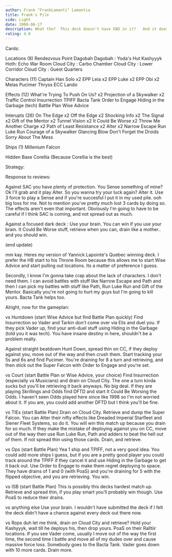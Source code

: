 ```yaml
---
author: Frank "FrankLamanti" Lamantia
title: Frank's Pile
side: Light
date: 2000-06-17
description: What the?  This deck doesn't have EBO in it?	And it doesn't suck?
rating: 4.0
---
```

Cards: 

Locations (8)
Rendezvous Point
Dagobah
Dagobah : Yoda's Hut
Kashyyyk
Hoth: Echo War Room
Cloud City : Carbo Chamber
Cloud City : Lower Corridor
Cloud City : Guest Quarters

Characters (11)
Captain Han Solo x2
EPP Leia x2
EPP Luke x2
EPP Obi x2
Melas
Pucimer Thryss
ECC Lando

Effects (12)
What're Trying To Push On Us? x2
Projection of a Skywalker x2
Traffic Control
Insurrection
TPIFF
Bacta Tank
Order to Engage
Hiding in the Garbage (tech)
Battle Plan
Wise Advice

Interupts (26)
On The Edge x2
Off the Edge x2
Shocking Info x2
The Signal x2
Gift of the Mentor x2
Tunnel Vision x2
It Could Be Worse x2
Throw Me Another Charge x2
Path of Least Resistance x2
Alter x2
Narrow Escape
Run Luke Run
Courage of a Skywalker
Glancing Blow
Don't Forget the Droids
Sorry About The Mess

Ships (1)
Millenium Falcon

Hidden Base
Corellia (Because Corellia is the best)

Strategy: 

Response to reviews:

Against SAC you have plenty of protection.  You Sense something of mine?  Ok I'll grab and it play Alter.  So you wanna try your luck again?  Alter it.  Use 3 force to play a Sense and if you're succesful I put it in my used pile.  ooh big loss for me.	Not to mention you've pretty much lost 3 cards by doing so.  The effects aren't even that important.	Obviously I'm going to have to be careful if I think SAC is coming, and not spread out as much.

Against a focused dark deck : Use your brain.  You can win if you use your brain.  It Could Be Worse stuff, retrieve when you can, drain like a mother.. and you should win.

(end update)

mm kay.  Heres my version of Yannick Lapointe's Quebec winning deck.  I prefer the HB start to his Throne Room because this allows me to start Wise Advice and start pulling out locations.  Its a matter of preference I guess.

Secondly, I know I'm gonna take crap about the lack of characters.  I don't need them.  I can avoid battles with stuff like Narrow Escape and Path and then I can pick my battles with stuff like Path, Run Luke Run and Gift of the Mentor.	Basically you're not going to hurt my guys but I'm going to kill yours.  Bacta Tank helps too.

Alright, now for the gameplan:

vs Huntdown (start Wise Advice but find Battle Plan quickly)
Find Insurrection so Vader and Tarkin don't come over via Elis and duel you.  If they pick Vader up, find your anti-duel stuff using Hiding in the Garbage (told you it was tech).  You have insane destiny in here, shouldn't be a problem really.

Against straight beatdown Hunt Down, spread thin on CC, if they deploy against you, move out of the way and then crush them.  Start tracking your 5s and 6s and find Pucimer.  You're draining for 8 a turn and retrieving, and then stick out the Super Falcon with Order to Engage and you're set.

vs Court (start Battle Plan or Wise Advice, your choice)
Find Insurrection (especially vs Musicians) and drain on Cloud City.  The one a turn kinda sucks but you'll be retrieving it back anyways.  No big deal.  If they are playing Skrillings and Odds find DFTD and start It Could Be Worsing the Odds.  I haven't seen Odds played here since like 1998 so I'm not worried about it.  If you are, you could add another DFTD but I think you'll be fine.

vs TIEs (start Battle Plan)
Drain on Cloud City.  Retrieve and dump the Super Falcon.  You can Alter their nifty effects like Dreaded Imperial Starfleet and Siener Fleet Systems, so do it.  You will win this match up because you drain for so much.  If they make the mistake of deploying against you on CC, move out of the way then use Run Luke Run, Path and adders to beat the hell out of them.	If not spread thin using those cards.  Drain, and retrieve.

vs Ops (start Battle Plan)
Yea 1 ship and TPIFF, not a very good idea.  You could add more ships I guess, but if you are a pretty good player you could track around the TPIFF if they cancel it and use Hiding in the Garbage to get it back out.  Use Order to Engage to make them regret deploying to space.  They have drains of 1 and 0 (with PoaS) and you're draining for 5 with the flipped objective, and you are retrieving.  You win.

vs ISB (start Battle Plan)
This is possibly this decks hardest match up.  Retrieve and spread thin, if you play smart you'll probably win though.  Use PoaS to reduce their drains.

vs anything else
Use your brain.  I wouldn't have submitted the deck if I felt the deck didn't have a chance against every deck out there now.

vs Rops
duh let me think, drain on Cloud City and retrieve?  Hold your Kashyyyk, wait till he deploys his, then drop yours.  PoaS on their Ralltiir locations.	If you see Vader come, usually I move out of the way the first time, the second time I battle and move all of my dudes over and cause massive force loss.  Somebody goes to the Bacta Tank.  Vader goes down with 10 more cards.  Drain more. 